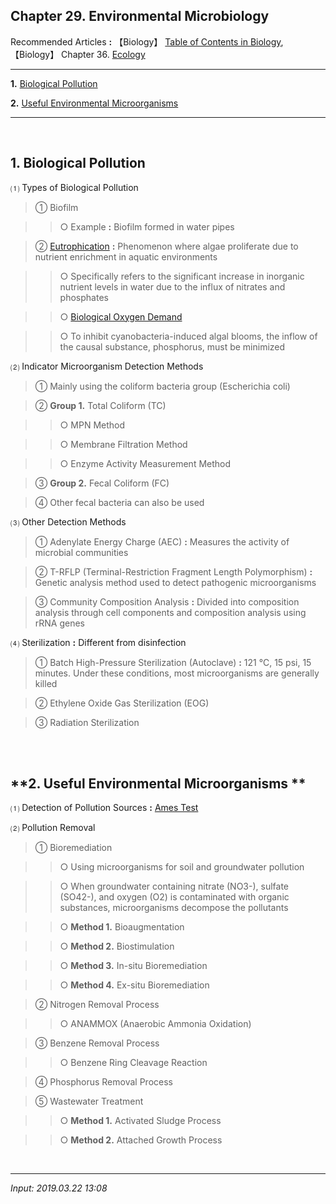 ## **Chapter 29. Environmental Microbiology**

Recommended Articles **:** 【Biology】 [Table of Contents in Biology](https://jb243.github.io/pages/1457), 【Biology】 Chapter 36.
[Ecology](https://jb243.github.io/pages/2033)

---

**1.** [Biological Pollution](#1-biological-pollution)

**2.** [Useful Environmental Microorganisms](#2-useful-environmental-microorganisms)

---

<br>

## **1\. Biological Pollution**

 ⑴ Types of Biological Pollution

> ① Biofilm

>> ○ Example **:** Biofilm formed in water pipes

> ② [Eutrophication](https://jb243.github.io/pages/1521) **:** Phenomenon where algae proliferate due to nutrient enrichment in aquatic environments

>> ○ Specifically refers to the significant increase in inorganic nutrient levels in water due to the influx of nitrates and phosphates

>> ○ [Biological Oxygen Demand](https://jb243.github.io/pages/1378)

>> ○ To inhibit cyanobacteria-induced algal blooms, the inflow of the causal substance, phosphorus, must be minimized

 ⑵ Indicator Microorganism Detection Methods

> ① Mainly using the coliform bacteria group (Escherichia coli)

> ② **Group 1.** Total Coliform (TC)

>> ○ MPN Method

>> ○ Membrane Filtration Method

>> ○ Enzyme Activity Measurement Method

> ③ **Group 2.** Fecal Coliform (FC)

> ④ Other fecal bacteria can also be used

 ⑶ Other Detection Methods

> ① Adenylate Energy Charge (AEC) **:** Measures the activity of microbial communities

> ② T-RFLP (Terminal-Restriction Fragment Length Polymorphism) **:** Genetic analysis method used to detect pathogenic microorganisms

> ③ Community Composition Analysis **:** Divided into composition analysis through cell components and composition analysis using rRNA genes

 ⑷ Sterilization **:** Different from disinfection

> ① Batch High-Pressure Sterilization (Autoclave) **:** 121 ℃, 15 psi, 15 minutes. Under these conditions, most microorganisms are generally killed

> ② Ethylene Oxide Gas Sterilization (EOG)

> ③ Radiation Sterilization

<br>

<br>

## **2. Useful Environmental Microorganisms **

 ⑴ Detection of Pollution Sources **:** [Ames Test](https://jb243.github.io/pages/1487)

 ⑵ Pollution Removal

> ① Bioremediation

>> ○ Using microorganisms for soil and groundwater pollution

>> ○ When groundwater containing nitrate (NO3-), sulfate (SO42-), and oxygen (O2) is contaminated with organic substances, microorganisms decompose the pollutants

>> ○ **Method 1.** Bioaugmentation

>> ○ **Method 2.** Biostimulation

>> ○ **Method 3.** In-situ Bioremediation

>> ○ **Method 4.** Ex-situ Bioremediation

> ② Nitrogen Removal Process

>> ○ ANAMMOX (Anaerobic Ammonia Oxidation)

> ③ Benzene Removal Process

>> ○ Benzene Ring Cleavage Reaction

> ④ Phosphorus Removal Process

> ⑤ Wastewater Treatment

>> ○ **Method 1.** Activated Sludge Process

>> ○ **Method 2.** Attached Growth Process

<br>

---

_Input: 2019.03.22 13:08_
